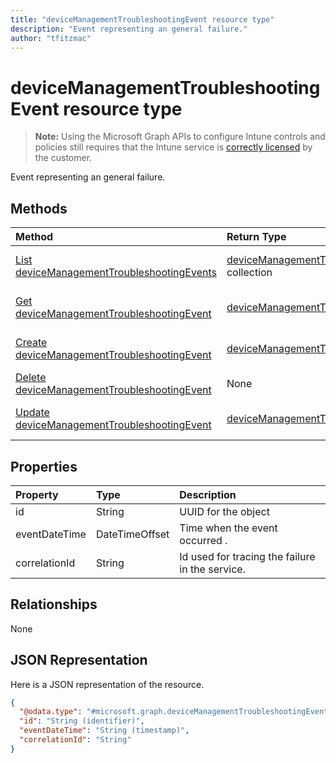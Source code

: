 ```yaml
---
title: "deviceManagementTroubleshootingEvent resource type"
description: "Event representing an general failure."author: "tfitzmac"
---
```


# deviceManagementTroubleshootingEvent resource type

> **Note:** Using the Microsoft Graph APIs to configure Intune controls and policies still requires that the Intune service is [correctly licensed](https://go.microsoft.com/fwlink/?linkid=839381) by the customer.

Event representing an general failure.
## Methods
|Method|Return Type|Description|
|:---|:---|:---|
|[List deviceManagementTroubleshootingEvents](../api/intune-troubleshooting-devicemanagementtroubleshootingevent-list.md)|[deviceManagementTroubleshootingEvent](../resources/intune-troubleshooting-devicemanagementtroubleshootingevent.md) collection|List properties and relationships of the [deviceManagementTroubleshootingEvent](../resources/intune-troubleshooting-devicemanagementtroubleshootingevent.md) objects.|
|[Get deviceManagementTroubleshootingEvent](../api/intune-troubleshooting-devicemanagementtroubleshootingevent-get.md)|[deviceManagementTroubleshootingEvent](../resources/intune-troubleshooting-devicemanagementtroubleshootingevent.md)|Read properties and relationships of the [deviceManagementTroubleshootingEvent](../resources/intune-troubleshooting-devicemanagementtroubleshootingevent.md) object.|
|[Create deviceManagementTroubleshootingEvent](../api/intune-troubleshooting-devicemanagementtroubleshootingevent-create.md)|[deviceManagementTroubleshootingEvent](../resources/intune-troubleshooting-devicemanagementtroubleshootingevent.md)|Create a new [deviceManagementTroubleshootingEvent](../resources/intune-troubleshooting-devicemanagementtroubleshootingevent.md) object.|
|[Delete deviceManagementTroubleshootingEvent](../api/intune-troubleshooting-devicemanagementtroubleshootingevent-delete.md)|None|Deletes a [deviceManagementTroubleshootingEvent](../resources/intune-troubleshooting-devicemanagementtroubleshootingevent.md).|
|[Update deviceManagementTroubleshootingEvent](../api/intune-troubleshooting-devicemanagementtroubleshootingevent-update.md)|[deviceManagementTroubleshootingEvent](../resources/intune-troubleshooting-devicemanagementtroubleshootingevent.md)|Update the properties of a [deviceManagementTroubleshootingEvent](../resources/intune-troubleshooting-devicemanagementtroubleshootingevent.md) object.|

## Properties
|Property|Type|Description|
|:---|:---|:---|
|id|String|UUID for the object|
|eventDateTime|DateTimeOffset|Time when the event occurred .|
|correlationId|String|Id used for tracing the failure in the service.|

## Relationships
None
## JSON Representation
Here is a JSON representation of the resource.
<!-- {
  "blockType": "resource",
  "keyProperty": "id",
  "@odata.type": "microsoft.graph.deviceManagementTroubleshootingEvent"
}
-->
``` json
{
  "@odata.type": "#microsoft.graph.deviceManagementTroubleshootingEvent",
  "id": "String (identifier)",
  "eventDateTime": "String (timestamp)",
  "correlationId": "String"
}
```



